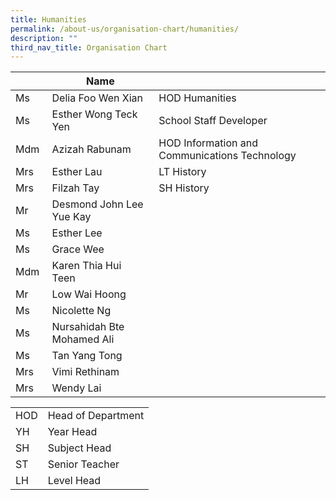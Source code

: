 ```yaml
---
title: Humanities
permalink: /about-us/organisation-chart/humanities/
description: ""
third_nav_title: Organisation Chart
---
```

| | Name | |
| --- | --- | --- |
| Ms  | Delia Foo Wen Xian  | HOD Humanities  |
| Ms | Esther Wong Teck Yen | School Staff Developer |
| Mdm | Azizah Rabunam | HOD Information and Communications Technology |
| Mrs | Esther Lau  | LT History  |
| Mrs | Filzah Tay | SH History |
| Mr  | Desmond John Lee Yue Kay  |   |
| Ms  | Esther Lee  |   |
| Ms | Grace Wee  |   |
| Mdm  | Karen Thia Hui Teen  |   |
| Mr  | Low Wai Hoong  |   |
| Ms | Nicolette Ng  |   |
| Ms | Nursahidah Bte Mohamed Ali |   |
| Ms | Tan Yang Tong |   |
| Mrs  | Vimi Rethinam  |   |
| Mrs | Wendy Lai  |

| | |
|---|---|
| HOD | Head of Department |
|  YH | Year Head  |
|  SH | Subject Head  |
|  ST | Senior Teacher  |
|  LH | Level Head  |